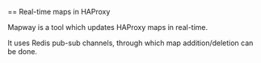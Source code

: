 == Real-time maps in HAProxy

Mapway is a tool which updates HAProxy maps in real-time.

It uses Redis pub-sub channels, through which map addition/deletion can be done.

